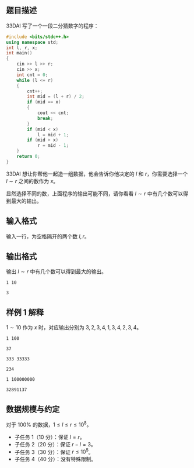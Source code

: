 ## 题目描述

33DAI 写了一个一段二分猜数字的程序：

```cpp
#include <bits/stdc++.h>
using namespace std;
int l, r, x;
int main()
{
    cin >> l >> r;
    cin >> x;
    int cnt = 0;
    while (l <= r)
    {
        cnt++;
        int mid = (l + r) / 2;
        if (mid == x)
        {
            cout << cnt;
            break;
        }
        if (mid < x)
            l = mid + 1;
        if (mid > x)
            r = mid - 1;
    }
    return 0;
}
```

33DAI 想让你帮他一起造一组数据，他会告诉你他决定的 $l$ 和 $r$，你需要选择一个 $l\sim r$ 之间的数作为 $x$。

显然选择不同的数，上面程序的输出可能不同，请你看看 $l\sim r$ 中有几个数可以得到最大的输出。

## 输入格式

输入一行，为空格隔开的两个数 $l,r$。

## 输出格式

输出 $l\sim r$ 中有几个数可以得到最大的输出。



```input1
1 10
```

```output1
3
```

## 样例 1 解释

$1\sim 10$ 作为 $x$ 时，对应输出分别为 $3,2,3,4,1,3,4,2,3,4$。


```input2
1 100
```

```output2
37
```

```input3
333 33333
```

```output3
234
```

```input4
1 100000000
```

```output4
32891137
```

## 数据规模与约定

对于 $100\%$ 的数据，$1 \le l\le r \le 10^8$。

- 子任务 1（10 分）：保证 $l=r$。
- 子任务 2（20 分）：保证 $r-l=3$。
- 子任务 3（30 分）：保证 $r\le 10^5$。
- 子任务 4（40 分）：没有特殊限制。